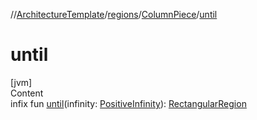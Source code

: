 //[ArchitectureTemplate](../../index.md)/[regions](../index.md)/[ColumnPiece](index.md)/[until](until.md)



# until  
[jvm]  
Content  
infix fun [until](until.md)(infinity: [PositiveInfinity](../../extensions/-positive-infinity/index.md)): [RectangularRegion](../-rectangular-region/index.md)  



